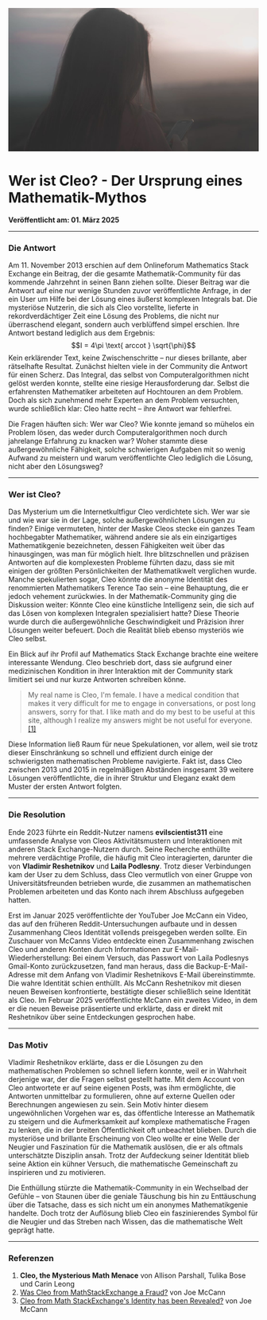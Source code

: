 ![Blogbild](/assets/images/Artikel-13.jpg)

# Wer ist Cleo? - Der Ursprung eines Mathematik-Mythos

**Veröffentlicht am: 01. März 2025**

---

### Die Antwort

Am 11. November 2013 erschien auf dem Onlineforum Mathematics Stack Exchange ein Beitrag, der die gesamte Mathematik-Community für das kommende Jahrzehnt in seinen Bann ziehen sollte. Dieser Beitrag war die Antwort auf eine nur wenige Stunden zuvor veröffentlichte Anfrage, in der ein User um Hilfe bei der Lösung eines äußerst komplexen Integrals bat. Die mysteriöse Nutzerin, die sich als Cleo vorstellte, lieferte in rekordverdächtiger Zeit eine Lösung des Problems, die nicht nur überraschend elegant, sondern auch verblüffend simpel erschien. Ihre Antwort bestand lediglich aus dem Ergebnis: $$I = 4\pi \text{ arccot } \sqrt{\phi}$$ Kein erklärender Text, keine Zwischenschritte – nur dieses brillante, aber rätselhafte Resultat. Zunächst hielten viele in der Community die Antwort für einen Scherz. Das Integral, das selbst von Computeralgorithmen nicht gelöst werden konnte, stellte eine riesige Herausforderung dar. Selbst die erfahrensten Mathematiker arbeiteten auf Hochtouren an dem Problem. Doch als sich zunehmend mehr Experten an dem Problem versuchten, wurde schließlich klar: Cleo hatte recht – ihre Antwort war fehlerfrei.

Die Fragen häuften sich: Wer war Cleo? Wie konnte jemand so mühelos ein Problem lösen, das weder durch Computeralgorithmen noch durch jahrelange Erfahrung zu knacken war? Woher stammte diese außergewöhnliche Fähigkeit, solche schwierigen Aufgaben mit so wenig Aufwand zu meistern und warum veröffentlichte Cleo lediglich die Lösung, nicht aber den Lösungsweg?

---

### Wer ist Cleo?

Das Mysterium um die Internetkultfigur Cleo verdichtete sich. Wer war sie und wie war sie in der Lage, solche außergewöhnlichen Lösungen zu finden? Einige vermuteten, hinter der Maske Cleos stecke ein ganzes Team hochbegabter Mathematiker, während andere sie als ein einzigartiges Mathematikgenie bezeichneten, dessen Fähigkeiten weit über das hinausgingen, was man für möglich hielt. Ihre blitzschnellen und präzisen Antworten auf die komplexesten Probleme führten dazu, dass sie mit einigen der größten Persönlichkeiten der Mathematikwelt verglichen wurde. Manche spekulierten sogar, Cleo könnte die anonyme Identität des renommierten Mathematikers Terence Tao sein – eine Behauptung, die er jedoch vehement zurückwies. In der Mathematik-Community ging die Diskussion weiter: Könnte Cleo eine künstliche Intelligenz sein, die sich auf das Lösen von komplexen Integralen spezialisiert hatte? Diese Theorie wurde durch die außergewöhnliche Geschwindigkeit und Präzision ihrer Lösungen weiter befeuert. Doch die Realität blieb ebenso mysteriös wie Cleo selbst.

Ein Blick auf ihr Profil auf Mathematics Stack Exchange brachte eine weitere interessante Wendung. Cleo beschrieb dort, dass sie aufgrund einer medizinischen Kondition in ihrer Interaktion mit der Community stark limitiert sei und nur kurze Antworten schreiben könne.

> My real name is Cleo, I'm female. I have a medical condition that makes it very difficult for me to engage in conversations, or post long answers, sorry for that. I like math and do my best to be useful at this site, although I realize my answers might be not useful for everyone. [[1]](#Referenzen)

Diese Information ließ Raum für neue Spekulationen, vor allem, weil sie trotz dieser Einschränkung so schnell und effizient durch einige der schwierigsten mathematischen Probleme navigierte. Fakt ist, dass Cleo zwischen 2013 und 2015 in regelmäßigen Abständen insgesamt 39 weitere Lösungen veröffentlichte, die in ihrer Struktur und Eleganz exakt dem Muster der ersten Antwort folgten.

---

### Die Resolution

Ende 2023 führte ein Reddit-Nutzer namens **evilscientist311** eine umfassende Analyse von Cleos Aktivitätsmustern und Interaktionen mit anderen Stack Exchange-Nutzern durch. Seine Recherche enthüllte mehrere verdächtige Profile, die häufig mit Cleo interagierten, darunter die von **Vladimir Reshetnikov** und **Laila Podlesny**. Trotz dieser Verbindungen kam der User zu dem Schluss, dass Cleo vermutlich von einer Gruppe von Universitätsfreunden betrieben wurde, die zusammen an mathematischen Problemen arbeiteten und das Konto nach ihrem Abschluss aufgegeben hatten.

Erst im Januar 2025 veröffentlichte der YouTuber Joe McCann ein Video, das auf den früheren Reddit-Untersuchungen aufbaute und in dessen Zusammenhang Cleos Identität vollends preisgegeben werden sollte. Ein Zuschauer von McCanns Video entdeckte einen Zusammenhang zwischen Cleo und anderen Konten durch Informationen zur E-Mail-Wiederherstellung: Bei einem Versuch, das Passwort von Laila Podlesnys Gmail-Konto zurückzusetzen, fand man heraus, dass die Backup-E-Mail-Adresse mit dem Anfang von Vladimir Reshetnikovs E-Mail übereinstimmte. Die wahre Identität schien enthüllt.  Als McCann Reshetnikov mit diesen neuen Beweisen konfrontierte, bestätigte dieser schließlich seine Identität als Cleo. Im Februar 2025 veröffentlichte McCann ein zweites Video, in dem er die neuen Beweise präsentierte und erklärte, dass er direkt mit Reshetnikov über seine Entdeckungen gesprochen habe.

---

### Das Motiv


Vladimir Reshetnikov erklärte, dass er die Lösungen zu den mathematischen Problemen so schnell liefern konnte, weil er in Wahrheit derjenige war, der die Fragen selbst gestellt hatte. Mit dem Account von Cleo antwortete er auf seine eigenen Posts, was ihm ermöglichte, die Antworten unmittelbar zu formulieren, ohne auf externe Quellen oder Berechnungen angewiesen zu sein. Sein Motiv hinter diesem ungewöhnlichen Vorgehen war es, das öffentliche Interesse an Mathematik zu steigern und die Aufmerksamkeit auf komplexe mathematische Fragen zu lenken, die in der breiten Öffentlichkeit oft unbeachtet blieben. Durch die mysteriöse und brillante Erscheinung von Cleo wollte er eine Welle der Neugier und Faszination für die Mathematik auslösen, die er als oftmals unterschätzte Disziplin ansah. Trotz der Aufdeckung seiner Identität blieb seine Aktion ein kühner Versuch, die mathematische Gemeinschaft zu inspirieren und zu motivieren.

Die Enthüllung stürzte die Mathematik-Community in ein Wechselbad der Gefühle – von Staunen über die geniale Täuschung bis hin zu Enttäuschung über die Tatsache, dass es sich nicht um ein anonymes Mathematikgenie handelte. Doch trotz der Auflösung blieb Cleo ein faszinierendes Symbol für die Neugier und das Streben nach Wissen, das die mathematische Welt geprägt hatte.

---

### Referenzen

<a id="Referenzen"></a>

1. **Cleo, the Mysterious Math Menace** von Allison Parshall, Tulika Bose und Carin Leong
2. [Was Cleo from MathStackExchange a Fraud?](https://www.youtube.com/watch?v=dAoDz_YiDeM) von Joe McCann
3. [Cleo from Math StackExchange's Identity has been Revealed?](https://www.youtube.com/watch?v=7gQ9DnSYsXg) von Joe McCann
